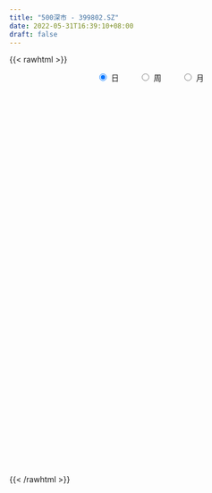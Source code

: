 ```yaml
---
title: "500深市 - 399802.SZ"
date: 2022-05-31T16:39:10+08:00
draft: false
---
```

{{< rawhtml >}}
    <div style="text-align: center">
        <label style="padding: 1rem;"><input style="margin-right: .5rem" type="radio" name="period" value="D" checked onclick="period_change(this)">日</label>
        <label style="padding: 1rem;"><input style="margin-right: .5rem" type="radio" name="period" value="W" onclick="period_change(this)">周</label>
        <label style="padding: 1rem;"><input style="margin-right: .5rem" type="radio" name="period" value="M" onclick="period_change(this)">月</label>
    </div>
    <div id="chart" style="height: 700px;"></div> 
    <script type="text/javascript">
        const D_v = [83984676.0,66858613.0,68641307.0,75691505.0,84311259.0,80192917.0,86021979.0,78119831.0,84068973.0,83246702.0,72389099.0,69969919.0,75617275.0,74834523.0,72564901.0,80071262.0,90003597.0,78560243.0,66979007.0,63120817.0,70834852.0,74122301.0,73139798.0,76879613.0,70947354.0,73099085.0,73766467.0,67458988.0,61905019.0,72261658.0,67150796.0,68188718.0,72782742.0,71174533.0,79562011.0,83809819.0,100844317.0,94599309.0,86961424.0,88349354.0,90721239.0,88147883.0,73887903.0,88694190.0,100525923.0,117736202.0,109243008.0,119294013.0,100337399.0,89186384.0,100866171.0,102606904.0,100318475.0,88701071.0,94644547.0,92968738.0,94931048.0,95465368.0,103797475.0,102341534.0,95441927.0,96318609.0,103522416.0,91344906.0,89054703.0,93147583.0,95508265.0,100347096.0,100955226.0,113202366.0,113103046.0,120371551.0,117552990.0,137522238.0,114011498.0,133400312.0,122941749.0,123091823.0,133215925.0,133735205.0,137224636.0,121875973.0,129789878.0,111353740.0,119705194.0,108139385.0,87170730.0,105087325.0,99785275.0,106460159.0,76573277.0,85245765.0,71921139.0,83344748.0,82498696.0,85128691.0,71666998.0,70835178.0,85394580.0,81489220.0,74522277.0,75732099.0,73695787.0,78114016.0,74164983.0,81663710.0,81779496.0,81199242.0,74873866.0,84978856.0,91861597.0,74854220.0,72910438.0,90678651.0,77558347.0,74686818.0,87474023.0,90369732.0,95505434.0,90496816.0,90181458.0,75050707.0,87009342.0,100272416.0,98434151.0,102219356.0,97848227.0,87304700.0,88499832.0,83814535.0,89705700.0,86228242.0,86640601.0,79294299.0,93216044.0,88101353.0,80925630.0,89885897.0,86493235.0,93952949.0,82042336.0,80692387.0,92257195.0,95063340.0,87775329.0,81541158.0,88192861.0,86491213.0,82250426.0,79870653.0,79943793.0,70643167.0,78288546.0,79758406.0,108292551.0,107167825.0,99028197.0,108702565.0,89861203.0,91473091.0,88845794.0,88432715.0,92868159.0,94717823.0,101793070.0,92201396.0,92924851.0,78892497.0,65947728.0,80061512.0,62209873.0,66099925.0,66539235.0,72996142.0,75501920.0,84662290.0,80140359.0,85062166.0,71334014.0,58849640.0,55055918.0,62492555.0,71084596.0,79926446.0,80993452.0,75383114.0,107741159.0,76618053.0,65393244.0,65904426.0,64754469.0,84972812.0,79632011.0,77611902.0,89619141.0,93520623.0,73394249.0,73035072.0,68553634.0,90282617.0,86420479.0,87677325.0,77951959.0,82978510.0,77672561.0,74812337.0,74417169.0,71224629.0,73203585.0,73231373.0,89687879.0,93804495.0,88133036.0,97311777.0,95779652.0,90333117.0,83788405.0,80166371.0,80527685.0,74983004.0,87702415.0,71606170.0,69101170.0,73720368.0,74863469.0,65458082.0,86798279.0,81700636.0,86488255.0,76240267.0,89356945.0,80485614.0,72054202.0,65151405.0,80106241.0,89360850.0,68504978.0,64586075.0,73351226.0,60793710.0,61613546.0,67195525.0,83339358.0,78447023.0,83387992.0,62389034.0,71309127.0,64629286.0,57116095.0,71317434.0]
const D_histogram = [0.0,-1.2004549288,-0.0823516516,5.1474887947,8.3385625229,13.4694349844,15.4658134289,19.9072225919,21.8592911604,17.5650811382,12.1720894338,10.6668017912,10.4827272108,7.3203410183,5.2066614882,8.2876812169,6.9408170967,2.1352986155,-8.7212510286,-11.798881646,-10.9106184327,-7.7340029277,-4.2730388723,0.4669321734,-0.257085257,3.2091356151,6.9406951026,4.7534989341,5.4774745206,-1.0375695632,-8.5888475521,-9.9007629942,-10.4036620977,-6.8802185584,-5.6534513862,-1.7809529194,7.9256788675,15.9850337383,15.6719967055,14.6226808842,11.2931146155,6.3502351536,3.3755618783,5.5246570925,9.3473953554,7.5096423657,-0.5931053089,-15.2942284515,-29.5221964782,-28.3753033814,-25.0902815756,-15.3131431314,-11.2858653495,-1.5385401733,3.7858158737,8.9952962158,14.200978124,19.1258253168,23.7688745439,25.9474527799,24.8185295349,19.2556612138,5.1371940647,-2.8326620925,-8.2088868503,-14.0696456456,-11.7625625316,-5.8413917232,0.6701375561,0.8397273904,4.0320471599,7.642925403,8.7157561367,3.8439597979,5.1552091822,3.6596000568,7.0323709191,16.6717683249,25.1236165357,31.8840164185,33.6626346398,34.3849711274,27.9775038838,22.995297077,10.3075196253,-2.3049934743,-8.8174885875,-10.4518603446,-18.1943649025,-34.3707296324,-43.2687026332,-58.4451809169,-59.4305616995,-57.5093931201,-52.8607232523,-55.8836327107,-52.8221865325,-45.7803936318,-39.6348001486,-31.8722710295,-21.3159800844,-13.7954840328,-9.5942402224,-9.8066176856,-3.4688252362,1.0871824264,0.5428610292,-4.3469827847,-1.7258660838,3.1846671951,2.9589220154,5.3884170431,9.6487356705,9.8113385733,11.8223183887,16.574477456,18.7974207018,22.22661109,26.6095071742,25.0936585275,20.1820374804,19.6864598213,16.2316920951,17.9376972399,23.5099531515,26.716842731,26.62762144,23.2432634628,19.3574098303,15.863907921,14.4572913903,13.5678212252,8.2952318422,7.5715275624,1.8822416855,-5.1006081931,-2.9567899123,-0.9153909744,0.045921117,2.9651664688,3.3482819905,2.5821051081,5.3123479456,1.6788790789,-7.4222233237,-8.5261611536,-6.673382428,-3.6609480341,-5.0613504133,-6.0852010147,-5.9247090435,-8.0450731379,-5.1764539179,-0.8900327073,2.7099299102,-2.5558870352,-5.6062256969,-10.4892022095,-11.3771221909,-15.5164786902,-13.7056361336,-18.1587675993,-20.3321672469,-14.9154791245,-12.2093136481,-11.7772892998,-14.9346814323,-21.9401730103,-25.5502550572,-41.5333819743,-47.523807896,-60.2300419593,-66.8159063669,-62.4848676563,-52.261655875,-35.5381487561,-22.715423625,-18.6472464165,-16.6026450669,-9.559809067,-3.3249851242,1.056296525,8.8317162821,17.2479237519,17.507661992,23.3053688253,18.4586675382,18.3984688812,20.0989456054,21.3326732004,21.8781691865,20.5687941314,15.8805210611,4.468496436,-14.9152907135,-33.7207756387,-37.0107167676,-32.5318293913,-35.8530458127,-56.1378686636,-54.4491333922,-41.6533122957,-26.9964777998,-13.2847620065,-2.3084088216,8.8615023535,13.6155716779,13.30280368,14.5189304894,13.7121545634,20.6072066477,22.1828579304,24.8032078845,26.8527773891,20.1206737323,14.7385288014,-0.0608125871,-2.7113224345,-9.1140416887,-6.7617738258,-6.6453799909,-4.8955954687,-2.2680149568,-7.1985364156,-20.2410230299,-29.091258482,-53.5398133792,-72.7803110032,-67.4960279857,-61.6463209339,-40.8121173165,-20.0406957171,-10.0110255842,1.6965407519,14.7418157819,25.8931775341,34.4630166669,42.1727868833,45.5245763502,47.846046865,47.8417966266,48.4487253094,52.7464011564,56.5646069739,43.5131731359,38.444500551,37.7237033246,35.1714894747,34.8267930212,38.3055598369]
const D_fast = [0.0,-1.500568661,-0.4030532966,6.1136593483,11.3893737072,19.8876049148,25.7504367166,35.1686515275,42.5855428861,42.6826031485,40.3326338025,41.4940466077,43.9306538299,42.598352892,41.786338734,46.939278767,47.3276189209,43.0559250936,30.0190626923,23.9917116634,22.1523202685,23.3954350416,25.788139379,30.644843468,29.8565547234,34.1250594992,39.5917927624,38.5929713274,40.6863155441,33.9118790695,24.2133891926,20.4262830019,17.3224683739,19.1258572736,18.9392615993,22.3665218363,34.0545733401,46.1101866454,49.715148789,52.3215031887,51.8152155739,48.4598949004,46.3291120947,49.859371582,56.0189586837,56.0586162855,47.8075922836,29.2829120282,7.6743948819,1.7274621334,-1.2600864547,4.6887662066,5.8945776511,15.257267784,21.5280777994,28.9863821955,37.7423086347,47.4486121567,58.0338800198,66.6993214507,71.7750305895,71.0260775718,58.1919089389,49.5138872586,42.0854407882,32.7072705815,32.0737130626,36.5345359402,43.2135996085,43.5931212904,47.7934528499,53.3150624438,56.5668322117,52.6560258223,55.2560775022,54.6753683909,59.8062319831,73.61357147,88.3463238148,103.0777278022,113.2720046834,122.5905839529,123.1774926803,123.9441101427,113.8332125974,100.6444511292,91.9275838691,87.6802470258,75.3891512423,50.6201041043,30.9049554452,1.1171819322,-14.7258392752,-27.1820189758,-35.748529921,-52.7423475571,-62.886448012,-67.2897535193,-71.0528600733,-71.2583987116,-66.0311027876,-61.9594777441,-60.1567939894,-62.820825874,-57.3502397337,-52.5224364644,-52.9310426043,-58.9076321144,-56.7179819344,-51.0112818568,-50.4972965327,-46.7206972442,-40.0481946991,-37.432757153,-32.4661977405,-23.5704193091,-16.6481208879,-7.6622777272,3.3729951506,8.1305611357,8.2644494587,12.6904867549,13.2936420525,19.4840715073,30.9338157068,40.819915969,47.3876000381,49.8140579265,50.7675567516,51.2400318225,53.4477381394,55.9502232806,52.7514418582,53.920619469,48.7018940134,40.4438920865,41.8485128893,43.6610640836,44.6338564542,48.2943934232,49.5145794425,49.3939288372,53.4522586611,50.238509564,39.2818513306,36.0463732123,36.2308063308,38.3280037162,35.6622637337,33.1171128786,31.796427589,27.66479521,29.2393009506,33.3032139844,37.5806590795,31.6758703752,27.2239752893,19.7186982244,15.9864976952,7.9680215233,6.3524550466,-2.640368319,-9.8968097783,-8.2089914371,-8.5551543727,-11.0674523494,-17.9585148399,-30.4490496705,-40.4466954817,-66.8131678924,-84.6845457881,-112.4482903412,-135.7381313405,-147.028309544,-149.8705117315,-142.0315418016,-134.8876725768,-135.4813069724,-137.5873668895,-132.9344831563,-127.5309054946,-122.8855497142,-112.9022008866,-100.1740124788,-95.5373587407,-83.9133097011,-84.1453441036,-79.6059255403,-72.8807124147,-66.3138165196,-60.2987782369,-56.4659547591,-57.1840975642,-67.4789980802,-90.5916079081,-117.827286743,-130.3699070638,-134.0239770353,-146.30845491,-180.6277449267,-192.5512930034,-190.1687999808,-182.2610849348,-171.8705596432,-161.4713086637,-148.0860219002,-139.9280596564,-136.9151267342,-132.0692673025,-129.4480045876,-117.4011508414,-110.2797850761,-101.4586331509,-92.695869299,-94.3978045227,-96.0953172533,-110.9098617886,-114.2382022446,-122.919431921,-122.2576075145,-123.8025586774,-123.2766730223,-121.2160962496,-127.9462518123,-146.048994184,-162.1720442567,-200.0055524987,-237.4411278735,-249.0308518524,-258.5927250341,-247.9615507459,-232.2003030756,-224.6733893389,-212.5416878147,-195.8109588392,-178.1863027036,-161.0007094041,-142.7477424668,-128.0148089124,-113.7318266813,-101.7756277631,-89.056517753,-71.5722416168,-53.6128840558,-55.7860246099,-51.243572057,-42.5334434523,-36.2927849335,-27.9307831317,-14.8756263568]
const D_slow = [0.0,-0.3001137322,-0.3207016451,0.9661705536,3.0508111843,6.4181699304,10.2846232876,15.2614289356,20.7262517257,25.1175220102,28.1605443687,30.8272448165,33.4479266192,35.2780118738,36.5796772458,38.65159755,40.3868018242,40.9206264781,38.7403137209,35.7905933094,33.0629387012,31.1294379693,30.0611782512,30.1779112946,30.1136399804,30.9159238841,32.6510976598,33.8394723933,35.2088410235,34.9494486327,32.8022367446,30.3270459961,27.7261304717,26.0060758321,24.5927129855,24.1474747557,26.1288944726,30.1251529071,34.0431520835,37.6988223045,40.5221009584,42.1096597468,42.9535502164,44.3347144895,46.6715633284,48.5489739198,48.4006975926,44.5771404797,37.1965913601,30.1027655148,23.8301951209,20.001909338,17.1804430007,16.7958079573,17.7422619257,19.9910859797,23.5413305107,28.3227868399,34.2650054759,40.7518686708,46.9565010546,51.770416358,53.0547148742,52.3465493511,50.2943276385,46.7769162271,43.8362755942,42.3759276634,42.5434620524,42.7533939,43.76140569,45.6721370408,47.8510760749,48.8120660244,50.10086832,51.0157683342,52.7738610639,56.9418031452,63.2227072791,71.1937113837,79.6093700436,88.2056128255,95.1999887965,100.9488130657,103.525692972,102.9494446035,100.7450724566,98.1321073704,93.5835161448,84.9908337367,74.1736580784,59.5623628492,44.7047224243,30.3273741443,17.1121933312,3.1412851536,-10.0642614796,-21.5093598875,-31.4180599247,-39.3861276821,-44.7151227032,-48.1639937114,-50.562553767,-53.0142081884,-53.8814144974,-53.6096188908,-53.4739036335,-54.5606493297,-54.9921158506,-54.1959490519,-53.456218548,-52.1091142872,-49.6969303696,-47.2440957263,-44.2885161291,-40.1448967651,-35.4455415897,-29.8888888172,-23.2365120236,-16.9630973918,-11.9175880217,-6.9959730664,-2.9380500426,1.5463742674,7.4238625553,14.103073238,20.759978598,26.5707944637,31.4101469213,35.3761239016,38.9904467491,42.3824020554,44.456210016,46.3490919066,46.8196523279,45.5445002797,44.8053028016,44.576455058,44.5879353372,45.3292269544,46.166297452,46.8118237291,48.1399107155,48.5596304852,46.7040746543,44.5725343659,42.9041887589,41.9889517503,40.723614147,39.2023138933,37.7211366325,35.709868348,34.4157548685,34.1932466917,34.8707291692,34.2317574104,32.8302009862,30.2079004338,27.3636198861,23.4845002136,20.0580911802,15.5183992803,10.4353574686,6.7064876875,3.6541592754,0.7098369505,-3.0238334076,-8.5088766602,-14.8964404245,-25.2797859181,-37.1607378921,-52.2182483819,-68.9222249736,-84.5434418877,-97.6088558565,-106.4933930455,-112.1722489517,-116.8340605559,-120.9847218226,-123.3746740894,-124.2059203704,-123.9418462392,-121.7339171687,-117.4219362307,-113.0450207327,-107.2186785264,-102.6040116418,-98.0043944215,-92.9796580201,-87.64648972,-82.1769474234,-77.0347488905,-73.0646186253,-71.9474945162,-75.6763171946,-84.1065111043,-93.3591902962,-101.492147644,-110.4554090972,-124.4898762631,-138.1021596112,-148.5154876851,-155.2646071351,-158.5857976367,-159.1628998421,-156.9475242537,-153.5436313342,-150.2179304142,-146.5881977919,-143.160159151,-138.0083574891,-132.4626430065,-126.2618410354,-119.5486466881,-114.518478255,-110.8338460547,-110.8490492015,-111.5268798101,-113.8053902323,-115.4958336887,-117.1571786865,-118.3810775536,-118.9480812928,-120.7477153967,-125.8079711542,-133.0807857747,-146.4657391195,-164.6608168703,-181.5348238667,-196.9464041002,-207.1494334293,-212.1596073586,-214.6623637546,-214.2382285667,-210.5527746212,-204.0794802377,-195.4637260709,-184.9205293501,-173.5393852626,-161.5778735463,-149.6174243897,-137.5052430623,-124.3186427732,-110.1774910297,-99.2991977458,-89.688072608,-80.2571467769,-71.4642744082,-62.7575761529,-53.1811861937]
const D_data = [['2021-05-20', 5933.0956, 5943.6666, 5905.5022, 5973.9112],['2021-05-21', 5958.383, 5924.8559, 5916.3702, 5974.8814],['2021-05-24', 5919.9616, 5953.1374, 5903.4091, 5969.4359],['2021-05-25', 5957.1293, 6023.9923, 5929.5285, 6033.5527],['2021-05-26', 6040.9344, 6026.9971, 6015.8976, 6047.2146],['2021-05-27', 6025.5083, 6083.3405, 6018.8383, 6083.3405],['2021-05-28', 6098.3369, 6076.2116, 6054.2286, 6125.7946],['2021-05-31', 6092.02, 6140.3729, 6084.1374, 6141.658],['2021-06-01', 6129.8022, 6145.8727, 6069.5597, 6148.3907],['2021-06-02', 6146.2165, 6080.3286, 6064.0766, 6146.2165],['2021-06-03', 6078.2931, 6056.0143, 6054.9718, 6127.6008],['2021-06-04', 6036.6591, 6099.4153, 6027.1397, 6133.229],['2021-06-07', 6102.328, 6124.4809, 6093.0528, 6124.4809],['2021-06-08', 6132.0183, 6090.1244, 6061.1061, 6155.9234],['2021-06-09', 6086.6551, 6099.1158, 6064.8319, 6116.7227],['2021-06-10', 6098.2825, 6177.6562, 6093.0397, 6184.3884],['2021-06-11', 6188.1641, 6138.6207, 6134.27, 6188.1641],['2021-06-15', 6150.4368, 6088.019, 6064.9928, 6154.3175],['2021-06-16', 6081.2091, 5972.6976, 5965.433, 6081.5321],['2021-06-17', 5967.7384, 6029.4695, 5967.7384, 6032.4135],['2021-06-18', 6026.0601, 6069.036, 6002.6803, 6080.5786],['2021-06-21', 6063.9899, 6105.8494, 6048.9318, 6126.7765],['2021-06-22', 6123.8885, 6126.9767, 6093.7854, 6135.4954],['2021-06-23', 6127.6771, 6168.0432, 6102.5166, 6179.4292],['2021-06-24', 6171.5137, 6114.8395, 6105.5124, 6171.5137],['2021-06-25', 6114.7501, 6180.3556, 6112.6955, 6191.2463],['2021-06-28', 6186.72, 6211.8372, 6178.2674, 6222.1432],['2021-06-29', 6221.3422, 6151.2811, 6143.4075, 6221.3422],['2021-06-30', 6156.6662, 6192.8458, 6149.1084, 6195.4993],['2021-07-01', 6207.6891, 6093.1761, 6093.1761, 6207.6891],['2021-07-02', 6084.7243, 6042.9778, 6037.3741, 6107.6699],['2021-07-05', 6053.9821, 6094.2158, 6047.8058, 6102.6665],['2021-07-06', 6110.1055, 6095.4201, 6028.6598, 6125.6076],['2021-07-07', 6056.6087, 6150.9854, 6037.6475, 6152.5776],['2021-07-08', 6160.9121, 6133.6667, 6127.3827, 6188.7718],['2021-07-09', 6104.6959, 6181.1681, 6070.1761, 6194.7819],['2021-07-12', 6229.0036, 6297.2208, 6217.3485, 6315.163],['2021-07-13', 6297.4425, 6338.4181, 6279.6303, 6338.5493],['2021-07-14', 6331.2928, 6271.7927, 6271.6721, 6344.4552],['2021-07-15', 6247.6451, 6276.1615, 6183.8633, 6283.8605],['2021-07-16', 6267.7056, 6251.6912, 6249.6948, 6319.1803],['2021-07-19', 6245.9764, 6222.0045, 6189.1608, 6258.4078],['2021-07-20', 6167.5536, 6235.1705, 6162.5975, 6235.4511],['2021-07-21', 6263.4277, 6306.9706, 6263.4277, 6322.9268],['2021-07-22', 6320.1439, 6356.636, 6279.2764, 6359.4354],['2021-07-23', 6372.4824, 6304.6399, 6293.2897, 6391.2429],['2021-07-26', 6304.4887, 6208.8263, 6125.3434, 6319.6526],['2021-07-27', 6225.2328, 6064.4727, 6063.8785, 6261.6875],['2021-07-28', 6004.3886, 5979.7166, 5902.1012, 6063.7229],['2021-07-29', 6080.999, 6118.4904, 6046.7163, 6135.177],['2021-07-30', 6104.4492, 6139.6935, 6079.0679, 6147.4371],['2021-08-02', 6136.3371, 6243.4286, 6114.2999, 6247.5498],['2021-08-03', 6222.3914, 6200.7879, 6176.998, 6260.3626],['2021-08-04', 6201.3766, 6307.1552, 6194.0381, 6307.3071],['2021-08-05', 6300.8728, 6295.9889, 6260.5112, 6326.2323],['2021-08-06', 6313.4106, 6330.9712, 6284.1382, 6347.4259],['2021-08-09', 6316.3697, 6371.6227, 6283.5286, 6382.9182],['2021-08-10', 6367.1485, 6412.6942, 6354.8211, 6418.812],['2021-08-11', 6420.4597, 6456.8367, 6386.6674, 6466.8758],['2021-08-12', 6446.1452, 6469.7923, 6439.088, 6494.3034],['2021-08-13', 6443.2919, 6457.8414, 6423.509, 6493.77],['2021-08-16', 6456.6825, 6408.8556, 6393.7482, 6467.5332],['2021-08-17', 6413.8563, 6265.4725, 6247.7468, 6421.1919],['2021-08-18', 6251.2335, 6291.0503, 6227.5221, 6311.7381],['2021-08-19', 6271.0866, 6290.2334, 6221.6964, 6324.6798],['2021-08-20', 6265.1994, 6251.6415, 6187.5056, 6297.7692],['2021-08-23', 6278.5329, 6340.4789, 6277.2415, 6347.166],['2021-08-24', 6354.4608, 6407.2029, 6319.3432, 6415.3674],['2021-08-25', 6414.6827, 6452.3373, 6378.5021, 6452.3373],['2021-08-26', 6448.246, 6397.6703, 6395.6829, 6452.2533],['2021-08-27', 6376.816, 6452.8246, 6364.9803, 6459.3055],['2021-08-30', 6466.1669, 6487.6163, 6460.0619, 6521.49],['2021-08-31', 6459.5777, 6481.7659, 6404.0138, 6481.7659],['2021-09-01', 6497.4344, 6408.8851, 6323.1093, 6497.4344],['2021-09-02', 6390.9081, 6487.4106, 6389.9194, 6491.4368],['2021-09-03', 6506.6279, 6462.4885, 6419.9255, 6559.0779],['2021-09-06', 6481.6165, 6540.3217, 6429.6524, 6545.6815],['2021-09-07', 6553.1218, 6671.5579, 6536.7107, 6672.9774],['2021-09-08', 6669.319, 6731.1519, 6654.8061, 6733.2057],['2021-09-09', 6723.0309, 6783.7448, 6718.1044, 6783.7448],['2021-09-10', 6780.8326, 6781.5793, 6740.9466, 6818.0223],['2021-09-13', 6801.7937, 6814.4537, 6757.9592, 6817.8761],['2021-09-14', 6806.0116, 6747.8022, 6735.651, 6872.7478],['2021-09-15', 6740.0143, 6769.2448, 6711.8881, 6798.5784],['2021-09-16', 6789.2394, 6652.6745, 6649.5196, 6828.8994],['2021-09-17', 6626.1354, 6602.9093, 6496.4059, 6662.1508],['2021-09-22', 6522.772, 6637.5474, 6513.7569, 6638.5401],['2021-09-23', 6681.9687, 6683.0486, 6646.0383, 6708.2527],['2021-09-24', 6670.9904, 6583.2116, 6578.1724, 6671.3973],['2021-09-27', 6601.8691, 6404.1999, 6363.7265, 6609.6356],['2021-09-28', 6392.0645, 6407.5553, 6378.9023, 6434.8303],['2021-09-29', 6354.4715, 6232.1902, 6223.1926, 6369.8503],['2021-09-30', 6262.639, 6326.3047, 6262.639, 6339.9944],['2021-10-08', 6406.9565, 6323.655, 6306.4993, 6414.0155],['2021-10-11', 6335.0107, 6334.722, 6290.8429, 6353.1219],['2021-10-12', 6318.4495, 6200.7208, 6150.5797, 6318.4495],['2021-10-13', 6214.6162, 6232.9262, 6148.758, 6238.9769],['2021-10-14', 6229.651, 6268.3734, 6211.9101, 6281.4657],['2021-10-15', 6252.1768, 6254.8341, 6225.3158, 6269.8794],['2021-10-18', 6253.1592, 6279.0662, 6202.8519, 6282.4841],['2021-10-19', 6278.8197, 6336.433, 6274.5602, 6341.2778],['2021-10-20', 6309.7758, 6326.7012, 6296.3758, 6365.2086],['2021-10-21', 6334.803, 6300.4586, 6275.0214, 6347.3662],['2021-10-22', 6286.4955, 6240.7643, 6233.8578, 6309.8974],['2021-10-25', 6240.2205, 6326.5322, 6231.9331, 6327.7802],['2021-10-26', 6343.1957, 6325.1303, 6313.427, 6371.9607],['2021-10-27', 6311.1509, 6265.089, 6243.2389, 6313.0479],['2021-10-28', 6247.9453, 6186.6197, 6167.4786, 6265.2389],['2021-10-29', 6188.0104, 6264.3518, 6166.3842, 6265.3685],['2021-11-01', 6258.6007, 6306.2813, 6243.6679, 6325.5149],['2021-11-02', 6306.6813, 6249.3892, 6189.8519, 6341.2278],['2021-11-03', 6242.3026, 6284.4696, 6235.9481, 6298.8275],['2021-11-04', 6296.1466, 6324.3482, 6281.9322, 6324.3482],['2021-11-05', 6322.449, 6285.8799, 6284.5791, 6354.12],['2021-11-08', 6282.3919, 6317.1044, 6276.0822, 6321.3075],['2021-11-09', 6329.1914, 6375.2026, 6322.4291, 6379.436],['2021-11-10', 6364.0724, 6371.2421, 6293.5126, 6381.8094],['2021-11-11', 6359.1244, 6413.5209, 6341.1153, 6417.0642],['2021-11-12', 6414.7773, 6462.5075, 6405.9065, 6468.1393],['2021-11-15', 6475.0277, 6414.2467, 6404.5166, 6489.2411],['2021-11-16', 6406.3006, 6370.3605, 6365.8405, 6434.5769],['2021-11-17', 6373.7548, 6425.7097, 6366.4809, 6425.8756],['2021-11-18', 6432.9503, 6391.6136, 6380.9181, 6434.9244],['2021-11-19', 6389.1273, 6465.1903, 6380.772, 6471.0706],['2021-11-22', 6471.456, 6550.7056, 6471.456, 6556.8357],['2021-11-23', 6537.2083, 6566.6012, 6534.9249, 6593.5961],['2021-11-24', 6567.4654, 6557.6676, 6549.5472, 6581.9555],['2021-11-25', 6564.8668, 6530.3506, 6524.2015, 6564.8668],['2021-11-26', 6522.2401, 6525.5884, 6510.6052, 6557.2305],['2021-11-29', 6452.7422, 6529.399, 6450.2418, 6536.0528],['2021-11-30', 6555.8096, 6559.7538, 6522.4788, 6582.2468],['2021-12-01', 6548.6578, 6577.0768, 6534.0054, 6577.0768],['2021-12-02', 6564.7019, 6520.3927, 6516.3866, 6579.888],['2021-12-03', 6525.5508, 6574.0017, 6515.3223, 6577.8796],['2021-12-06', 6577.1376, 6504.8012, 6499.3106, 6589.4925],['2021-12-07', 6532.6674, 6459.494, 6413.8085, 6539.185],['2021-12-08', 6481.0749, 6563.985, 6473.6333, 6563.985],['2021-12-09', 6560.869, 6578.8896, 6552.2624, 6592.7042],['2021-12-10', 6552.7645, 6579.5197, 6539.4791, 6585.8863],['2021-12-13', 6605.4113, 6622.2292, 6587.7981, 6631.1264],['2021-12-14', 6601.8828, 6608.4726, 6592.8258, 6626.562],['2021-12-15', 6610.1857, 6602.0497, 6591.3031, 6646.8155],['2021-12-16', 6610.1223, 6661.165, 6606.1975, 6661.165],['2021-12-17', 6660.8247, 6588.6558, 6585.8905, 6661.5807],['2021-12-20', 6565.9142, 6490.0468, 6487.982, 6591.4817],['2021-12-21', 6481.9116, 6562.7095, 6481.9116, 6571.3516],['2021-12-22', 6576.5027, 6601.948, 6560.7009, 6616.0655],['2021-12-23', 6604.6504, 6631.6023, 6589.9001, 6645.587],['2021-12-24', 6636.3142, 6583.0633, 6568.189, 6641.8292],['2021-12-27', 6580.8681, 6582.434, 6569.5843, 6631.5511],['2021-12-28', 6592.1626, 6595.6063, 6560.0657, 6607.168],['2021-12-29', 6586.0633, 6561.3267, 6556.328, 6597.6463],['2021-12-30', 6563.3919, 6625.5949, 6560.024, 6636.1629],['2021-12-31', 6633.5265, 6665.2521, 6626.4965, 6674.3923],['2022-01-04', 6689.2621, 6683.7171, 6640.4578, 6695.9464],['2022-01-05', 6674.2778, 6573.0544, 6546.7129, 6680.9502],['2022-01-06', 6540.4336, 6579.7653, 6519.1484, 6590.1499],['2022-01-07', 6581.3242, 6533.2944, 6527.4499, 6614.6129],['2022-01-10', 6520.4778, 6563.0381, 6488.2753, 6566.4135],['2022-01-11', 6554.5085, 6501.4601, 6484.9822, 6575.6526],['2022-01-12', 6523.4891, 6561.099, 6513.8472, 6561.099],['2022-01-13', 6565.9565, 6465.1422, 6464.3874, 6565.9565],['2022-01-14', 6432.0223, 6462.1227, 6429.1422, 6496.6189],['2022-01-17', 6460.7313, 6553.1355, 6460.7313, 6563.9471],['2022-01-18', 6556.7185, 6531.0466, 6516.6416, 6566.6696],['2022-01-19', 6512.7577, 6501.7308, 6461.8146, 6557.3321],['2022-01-20', 6499.9779, 6438.4397, 6431.1209, 6519.4128],['2022-01-21', 6417.5976, 6346.9765, 6337.4962, 6423.8283],['2022-01-24', 6314.2773, 6339.9739, 6299.89, 6369.5145],['2022-01-25', 6319.0606, 6101.8644, 6100.7797, 6330.9128],['2022-01-26', 6120.7951, 6127.2456, 6072.5203, 6153.2197],['2022-01-27', 6125.9854, 5942.6319, 5942.6319, 6125.9854],['2022-01-28', 6017.6084, 5907.2927, 5849.0026, 6017.6084],['2022-02-07', 5980.6059, 5975.1106, 5955.9681, 6000.9156],['2022-02-08', 5976.5815, 6029.3632, 5898.9046, 6029.3632],['2022-02-09', 6027.368, 6134.1347, 6018.3383, 6138.3406],['2022-02-10', 6136.0761, 6126.4081, 6090.7112, 6150.5773],['2022-02-11', 6105.7387, 6029.5338, 6019.3657, 6122.4669],['2022-02-14', 5994.3003, 5989.6087, 5963.6103, 6051.4088],['2022-02-15', 5999.9934, 6048.9651, 5985.4642, 6049.9752],['2022-02-16', 6066.7118, 6052.0142, 6031.0201, 6072.6453],['2022-02-17', 6039.9972, 6038.9575, 6014.4034, 6071.3415],['2022-02-18', 6011.1671, 6100.9268, 6008.0504, 6100.9268],['2022-02-21', 6109.0103, 6146.3041, 6099.002, 6149.7463],['2022-02-22', 6104.8439, 6065.1083, 6028.4377, 6104.8439],['2022-02-23', 6064.4947, 6151.6373, 6064.4947, 6152.4792],['2022-02-24', 6128.7052, 6022.5762, 5953.3367, 6158.1331],['2022-02-25', 6062.5827, 6069.7392, 6055.1139, 6144.5971],['2022-02-28', 6084.951, 6098.0887, 6021.3752, 6098.8982],['2022-03-01', 6110.6036, 6103.9467, 6071.093, 6121.0619],['2022-03-02', 6083.0393, 6105.3798, 6061.8734, 6108.708],['2022-03-03', 6125.9853, 6085.7366, 6072.6456, 6129.8764],['2022-03-04', 6050.3255, 6031.0238, 6009.3287, 6094.1005],['2022-03-07', 6031.3771, 5900.8539, 5873.0625, 6031.3771],['2022-03-08', 5894.637, 5702.5916, 5682.49, 5907.9472],['2022-03-09', 5710.9894, 5575.2301, 5354.9621, 5723.9315],['2022-03-10', 5678.5896, 5668.6602, 5653.6242, 5717.3142],['2022-03-11', 5598.0412, 5727.416, 5536.2727, 5732.2948],['2022-03-14', 5687.6025, 5590.1632, 5590.1632, 5743.2551],['2022-03-15', 5540.6859, 5259.6963, 5259.6963, 5540.6859],['2022-03-16', 5357.0265, 5421.4866, 5123.855, 5438.5659],['2022-03-17', 5489.1213, 5540.9518, 5478.1016, 5630.7463],['2022-03-18', 5522.5431, 5589.5142, 5503.8807, 5597.0084],['2022-03-21', 5599.6787, 5616.0645, 5551.1649, 5642.3806],['2022-03-22', 5599.1833, 5619.8238, 5570.1636, 5663.2479],['2022-03-23', 5632.2436, 5662.4151, 5616.9533, 5680.2943],['2022-03-24', 5639.2557, 5612.0632, 5585.6235, 5649.18],['2022-03-25', 5617.4184, 5549.7199, 5549.7199, 5641.2629],['2022-03-28', 5517.1089, 5561.3156, 5465.1435, 5596.4331],['2022-03-29', 5570.356, 5527.7147, 5508.2449, 5588.1891],['2022-03-30', 5543.9075, 5634.4935, 5525.9943, 5635.3841],['2022-03-31', 5616.678, 5588.676, 5576.5491, 5636.5492],['2022-04-01', 5555.5838, 5613.5592, 5532.8605, 5617.5796],['2022-04-06', 5615.9608, 5622.2763, 5555.1822, 5625.8318],['2022-04-07', 5594.7644, 5501.6362, 5498.4815, 5627.1424],['2022-04-08', 5503.5733, 5483.5867, 5385.58, 5510.1494],['2022-04-11', 5462.6656, 5300.8199, 5275.5147, 5462.6656],['2022-04-12', 5297.0617, 5388.7525, 5241.7907, 5395.9839],['2022-04-13', 5354.4252, 5296.2964, 5296.2964, 5376.8498],['2022-04-14', 5326.8646, 5372.295, 5307.1589, 5402.6039],['2022-04-15', 5344.4797, 5328.9625, 5306.1071, 5372.1156],['2022-04-18', 5285.0867, 5333.0424, 5238.522, 5349.1965],['2022-04-19', 5325.1147, 5336.0973, 5302.2488, 5357.0049],['2022-04-20', 5325.3206, 5214.1756, 5199.8559, 5340.0729],['2022-04-21', 5192.2064, 5035.0665, 5021.0179, 5224.9863],['2022-04-22', 5011.5725, 4989.8832, 4937.3941, 5042.6695],['2022-04-25', 4913.7186, 4650.7971, 4650.7971, 4913.7186],['2022-04-26', 4656.5709, 4524.5223, 4517.0687, 4710.9894],['2022-04-27', 4476.3517, 4712.9875, 4455.0373, 4714.8597],['2022-04-28', 4677.5832, 4671.3744, 4607.8549, 4724.5577],['2022-04-29', 4706.8183, 4861.6132, 4697.5106, 4867.9775],['2022-05-05', 4853.1604, 4919.3553, 4846.5635, 4957.8391],['2022-05-06', 4807.714, 4825.7411, 4790.5669, 4881.3548],['2022-05-09', 4816.0833, 4871.7994, 4797.9972, 4889.6778],['2022-05-10', 4803.7735, 4932.0173, 4792.512, 4940.2826],['2022-05-11', 4937.6566, 4960.6623, 4936.2305, 5070.7374],['2022-05-12', 4932.5013, 4977.5415, 4926.5941, 5005.9016],['2022-05-13', 5000.1366, 5014.5683, 4959.5479, 5019.9876],['2022-05-16', 5052.6716, 4999.5934, 4978.4728, 5066.9139],['2022-05-17', 5001.1956, 5015.6545, 4936.0034, 5015.6545],['2022-05-18', 5018.9882, 5009.0073, 4997.7311, 5050.5604],['2022-05-19', 4931.9063, 5036.4841, 4921.931, 5036.4841],['2022-05-20', 5055.692, 5118.0198, 5047.7713, 5118.0198],['2022-05-23', 5137.9069, 5161.208, 5112.5506, 5163.3238],['2022-05-24', 5156.2414, 4949.9206, 4949.9206, 5156.2414],['2022-05-25', 4945.6214, 5020.2374, 4935.7962, 5020.2374],['2022-05-26', 5021.7573, 5077.4912, 4953.6298, 5092.7265],['2022-05-27', 5090.5245, 5064.1002, 5022.4929, 5115.6497],['2022-05-30', 5082.6666, 5102.447, 5036.222, 5102.8174],['2022-05-31', 5099.4776, 5179.9858, 5056.903, 5190.2767]]
const W_v = [216782980.0,221233291.0,258916328.0,264811695.0,227918123.0,193919100.0,233684083.0,260361036.0,290702725.0,223526317.0,177273701.0,207680084.0,172723807.0,162258117.0,169458059.0,178430646.0,199297091.0,173257818.0,149961218.0,144896386.0,150438110.0,136913618.0,157688129.0,162891247.0,209937865.0,200979531.0,191450407.0,209341044.0,205810816.0,85741057.0,70584481.0,219592616.0,224732634.0,238611003.0,233381604.0,234608363.0,135231817.0,187223777.0,222475176.0,185233561.0,101682324.0,172987413.0,165908510.0,175755028.0,165066990.0,132669038.0,134897719.0,139620602.0,144328447.0,170974547.0,177392702.0,161509581.0,219064093.0,171950098.0,169524112.0,152526627.0,145956484.0,167365132.0,175891848.0,156892296.0,184454620.0,141830475.0,185908403.0,181710606.0,211696969.0,221527508.0,216269405.0,324833640.0,271542462.0,204514242.0,216032105.0,166339668.0,132806825.0,145134312.0,103478354.0,218712530.0,213802140.0,194762279.0,198944334.0,270208468.0,404256683.0,578534922.0,719926739.0,582347472.0,504566302.0,456043025.0,489994265.0,500432783.0,432754039.0,383188669.0,130559584.0,320693272.0,272349421.0,262462987.0,250881480.0,197012182.0,284618417.0,279232553.0,248717457.0,253796727.0,194445215.0,223199601.0,190415357.0,199488694.0,218507095.0,218927981.0,299805848.0,317008105.0,390064598.0,300789360.0,299926686.0,287021880.0,42752091.0,181597662.0,259954840.0,220608305.0,295137504.0,259508332.0,217475236.0,241180642.0,225878193.0,218510538.0,286799161.0,395201352.0,325973760.0,302678416.0,442121921.0,380936487.0,321107377.0,500822621.0,489671790.0,589721363.0,710531012.0,596116356.0,572979717.0,480873436.0,418850067.0,350347349.0,328369288.0,380225912.0,412711751.0,306103476.0,260302014.0,380268173.0,371008344.0,289225580.0,395283712.0,353555087.0,437845676.0,231979540.0,486181147.0,882228051.0,779884378.0,617428523.0,496708979.0,593374173.0,455604246.0,475193608.0,416047136.0,409642208.0,485554255.0,362452705.0,334664640.0,147861783.0,60514677.0,351374410.0,261297133.0,253548219.0,311618261.0,352321851.0,354652647.0,405318549.0,414812624.0,328052141.0,285108331.0,357477758.0,300815711.0,502775996.0,456853581.0,399457739.0,400847460.0,379300169.0,189966324.0,188214057.0,504464433.0,436971065.0,430585191.0,371507224.0,356930205.0,332610379.0,298641458.0,335782542.0,342567566.0,343921345.0,170873960.0,434247687.0,363255162.0,394858967.0,387794524.0,393091558.0,279494919.0,368188151.0,342542928.0,375517823.0,461475643.0,468992101.0,518926975.0,479239735.0,491977352.0,473388217.0,523115999.0,622858589.0,650209338.0,590864170.0,292043330.0,340200340.0,83344748.0,395524143.0,383553399.0,393681297.0,415283762.0,425594354.0,443010739.0,474306266.0,425683377.0,438622159.0,444008207.0,426250987.0,388504565.0,423191138.0,451480962.0,460529637.0,340858273.0,398362877.0,318816723.0,420662224.0,360656962.0,407180987.0,410886014.0,381105206.0,418060368.0,283424546.0,407167880.0,354749259.0,420584382.0,152539816.0,367709549.0,346293365.0,360162462.0,128433529.0]
const W_histogram = [0.0,5.4739537322,7.8659664656,6.0293532526,16.9072841201,23.2407981857,36.4579392774,46.6023201362,52.8205714362,50.0427019841,47.2275837309,49.5846945737,38.6515151769,32.7943467091,12.95618299,11.388120897,-7.6322706445,-24.6570093593,-32.2021015166,-42.7088054698,-45.6156257707,-47.4414776452,-47.1351239629,-36.4302592439,-29.2184586712,-31.5008848671,-23.9013939666,-39.6845467021,-72.2848425494,-77.899427875,-68.9809741494,-48.0542289648,-22.0807272198,-7.9928901102,-19.2677623752,-2.463315788,1.0684828873,4.5783446322,-1.2731470601,-5.6323464203,-4.5525916539,0.5397402449,2.8449362747,-0.3050854936,-16.7905240329,-26.4253068495,-41.3897406395,-68.2438115802,-76.0677641694,-87.9679569399,-77.7225416403,-67.0766043827,-51.4009855619,-55.8263668948,-47.6880607169,-50.5354696752,-44.2150012242,-37.9096800909,-30.45619125,-30.1910245345,-18.9456367237,-9.737097874,-32.5583043462,-50.1239773946,-49.3641189352,-31.1985010707,-19.4974850828,8.4473130162,10.9603636766,15.0165813466,22.1385743782,24.0511903394,19.9094326212,14.6174130981,16.0527741779,25.2546893018,33.88684585,38.3392078575,40.6886496765,55.448862861,81.8129287165,112.0689290248,138.8744583094,154.6304132047,172.7883876262,172.8875950286,182.3660181677,167.7724107135,156.452885875,116.7348418449,78.4751595086,34.7678167735,-4.0951752915,-36.7983158989,-53.0528645959,-75.2186669453,-79.0368942141,-64.462280757,-57.2502989331,-45.0723478378,-46.345493216,-42.8976943054,-37.4449704972,-37.2857672138,-47.1454951046,-42.9136055282,-27.6922856413,-17.7173273187,7.3565571707,28.4436555528,37.6295812904,29.3112463999,18.8227881668,17.2559860748,9.6114283153,6.5060071748,1.88869646,0.734388861,-7.5224551648,-10.3414144033,-12.4293099533,-5.149720097,3.7214276854,16.5913551898,23.3762145136,39.6140905243,55.0915652817,65.2432056701,62.9321201645,58.4397241758,57.1164281318,78.9275782774,65.0747800937,69.803692195,48.549682035,15.4099139942,-14.865227417,-36.6776046049,-44.351500103,-38.9814718149,-38.8567407065,-32.2326163199,-17.5566526013,-7.6997309263,-16.2646422531,-18.5003840592,-8.0946369449,-2.186178249,12.6007025852,21.4317806303,40.7161912276,89.1864133735,90.923988347,81.7778477988,88.9041476297,92.2289515301,81.3340247819,68.7452590868,59.082288586,44.2206001623,10.3213669063,-5.2277358219,-31.640125174,-51.5018737087,-52.4845824375,-48.6890447166,-59.4388775922,-71.3718951522,-65.333491377,-59.7952934782,-49.9421742671,-46.5327879487,-36.5792987081,-45.4891326589,-45.4750987216,-46.0099596278,-39.4084784749,-20.1334618729,-16.8073840094,-0.2125694163,-7.8507521238,-21.3642663487,-15.0723038186,0.0841730664,-11.5387590372,-15.3538517665,-29.5735584844,-39.4519602082,-40.5666576057,-34.8644893905,-29.3886635939,-26.2796122583,-15.8179882624,-7.4320326016,-5.3283108776,1.9229581481,5.9804333555,17.7094981626,25.4133849666,31.1537865688,28.3488565382,31.81519428,23.0867296857,24.7058528147,28.3510940954,31.8890023807,21.195935699,24.8287978654,33.0835080216,22.4712177347,26.5367857657,27.306236616,45.6540746324,42.1878949205,35.2799004237,11.3582245757,-5.7730705353,-21.9599691546,-33.1622558704,-38.1742576317,-39.0879905369,-27.3979313446,-19.459177003,-10.5602234747,-2.2667065989,2.4802629014,4.9807268982,4.9907493855,9.0299085526,1.6958028025,-8.5070236833,-22.7600203559,-59.4637763619,-72.3188975011,-72.632447194,-71.4496562878,-69.708550327,-84.4547092021,-97.9942890836,-103.5835012166,-97.0468391364,-95.4000035635,-98.2601243531,-115.3427246806,-126.7279550723,-127.7598950106,-107.6175220412,-80.4625920499,-60.1954989057,-34.3342340839]
const W_fast = [0.0,6.8424421652,11.200946515,10.8716716151,25.9764235128,38.1201371247,60.4517630358,82.2467239287,101.6701180878,111.4029241316,120.3947018112,135.1479862973,133.8776856948,136.2191039042,119.6199859327,120.898954064,99.9704948613,76.7815038066,61.1858862703,40.0019809495,25.6912542059,12.0050329202,0.5276056117,2.1249055197,2.0320914247,-8.125555988,-6.5014135792,-32.2057029902,-82.8772094748,-107.9666517692,-116.2934415809,-107.3802536376,-86.9269336975,-74.8373191154,-90.9291319743,-74.7405143341,-70.9415949369,-66.2871470339,-72.4569254913,-78.2242114566,-78.2826046037,-73.0553376436,-70.0389075451,-73.2652006868,-93.9482702344,-110.1893797633,-135.5012487132,-179.416272549,-206.2571661805,-240.149348186,-249.3345682964,-255.4577821346,-252.6324097042,-271.0143827607,-274.7980917622,-290.2793681392,-295.0126499943,-298.1847488837,-298.3453078553,-305.6278972735,-299.1189186436,-292.3446542624,-323.3054368211,-353.4021042182,-364.9832754926,-354.6172828957,-347.7906381786,-317.7340118255,-312.480870246,-304.6705072393,-292.0138706131,-284.0884570671,-283.25285663,-284.8905228786,-279.4419682543,-263.926380805,-246.8225127942,-232.7853488223,-220.2637445843,-191.6413156845,-144.8240176499,-86.5507850854,-25.0266412234,29.3869169731,90.7419883011,134.0630944606,189.1330221416,216.4825173658,244.276213996,233.7418804272,215.100987968,180.0855994264,140.1988135384,98.2960939563,68.7783291103,27.8078600247,4.2304092023,2.6894524702,-4.4111404392,-3.5012763034,-16.3607949856,-23.6374196513,-27.5459384674,-36.7081769875,-58.3542786544,-64.8507904601,-56.5525419835,-51.0069154906,-24.0938917085,4.1041205618,22.697441622,21.7069183315,15.9241571401,18.6713515668,13.4296508861,11.9507315393,7.8055949395,6.8348845558,-3.3025732612,-8.7068861006,-13.9021091388,-7.9099493068,1.891555397,18.9093216988,31.538234651,57.6796332927,86.9299993705,113.3924411765,126.814385712,136.9319207673,149.8877317563,191.4307764712,193.8466733109,216.0265084609,206.9099188097,177.6226292675,143.631181002,112.6494026629,93.887632139,89.5122924733,79.9228384051,78.4888087117,88.77560928,96.7075982235,84.0765263334,77.2156885125,85.5977763906,90.9596905243,108.8967470048,123.0857702074,152.5492286117,223.3160541009,247.7846261612,259.0829475626,288.435284301,314.817326084,324.2559055312,328.8534546078,333.9610562534,330.1545178704,298.835626341,281.9795896573,247.6571690117,214.9199520498,200.8160977116,192.4393742534,166.8298219798,137.0538306317,126.7588615627,117.3482360919,114.7158117363,106.4920010675,107.3006656311,87.0185485156,75.6638077725,63.6264569592,60.3758184935,74.6174696273,73.7417014884,90.2833737274,80.6825029889,61.8279221769,64.3518087523,79.529328904,65.021707041,57.3681513701,35.7550550311,16.0136632552,4.7573014564,1.7433473239,-0.1279927779,-3.5888445069,2.9182824234,9.4462299338,10.2178739384,17.9498825012,23.5024660475,39.6589053951,53.7161384408,67.2449866853,71.5272707892,82.947407101,79.9906249281,87.7862112607,98.5192260654,110.0293849458,104.6353021888,114.4753638216,131.0009509832,126.0064651299,136.7062296024,144.3022396067,174.0635962812,181.1443902994,183.0563709085,161.9742512044,143.3996884596,121.7227975517,102.2299468683,87.674380699,76.9886501596,81.8292265157,84.9031866066,91.1620842663,98.8889244924,104.255959718,108.0016054393,109.2593152729,115.5559515782,108.6457965288,96.3162141222,76.3732123606,24.8035122641,-6.1313332504,-24.6029947418,-41.2826179075,-56.9686495284,-92.8284857041,-130.8666378564,-162.3517252937,-180.0767729976,-202.2799383155,-229.7050901934,-275.623371691,-318.6905908508,-351.6625045418,-358.4245120827,-351.3852301038,-346.1670116861,-328.8893053852]
const W_slow = [0.0,1.368488433,3.3349800494,4.8423183626,9.0691393926,14.879338939,23.9938237584,35.6444037925,48.8495466515,61.3602221475,73.1671180803,85.5632917237,95.2261705179,103.4247571952,106.6638029427,109.5108331669,107.6027655058,101.438513166,93.3879877868,82.7107864194,71.3068799767,59.4465105654,47.6627295746,38.5551647637,31.2505500959,23.3753288791,17.3999803874,7.4788437119,-10.5923669254,-30.0672238942,-47.3124674315,-59.3260246727,-64.8462064777,-66.8444290052,-71.661369599,-72.277198546,-72.0100778242,-70.8654916662,-71.1837784312,-72.5918650363,-73.7300129497,-73.5950778885,-72.8838438198,-72.9601151932,-77.1577462015,-83.7640729138,-94.1115080737,-111.1724609688,-130.1894020111,-152.1813912461,-171.6120266561,-188.3811777518,-201.2314241423,-215.188015866,-227.1100310452,-239.743898464,-250.7976487701,-260.2750687928,-267.8891166053,-275.4368727389,-280.1732819199,-282.6075563884,-290.7471324749,-303.2781268236,-315.6191565574,-323.4187818251,-328.2931530958,-326.1813248417,-323.4412339226,-319.6870885859,-314.1524449914,-308.1396474065,-303.1622892512,-299.5079359767,-295.4947424322,-289.1810701068,-280.7093586443,-271.1245566799,-260.9523942608,-247.0901785455,-226.6369463664,-198.6197141102,-163.9010995328,-125.2434962316,-82.0463993251,-38.824500568,6.767003974,48.7101066523,87.8233281211,117.0070385823,136.6258284594,145.3177826528,144.2939888299,135.0944098552,121.8311937062,103.0265269699,83.2673034164,67.1517332271,52.8391584939,41.5710715344,29.9846982304,19.2602746541,9.8990320298,0.5775902263,-11.2087835498,-21.9371849319,-28.8602563422,-33.2895881719,-31.4504488792,-24.339534991,-14.9321396684,-7.6043280684,-2.8986310267,1.415365492,3.8182225708,5.4447243645,5.9168984795,6.1004956948,4.2198819036,1.6345283027,-1.4727991856,-2.7602292098,-1.8298722885,2.317966509,8.1620201374,18.0655427685,31.8384340889,48.1492355064,63.8822655475,78.4921965915,92.7713036244,112.5031981938,128.7718932172,146.222816266,158.3602367747,162.2127152733,158.496408419,149.3270072678,138.239132242,128.4937642883,118.7795791117,110.7214250317,106.3322618813,104.4073291498,100.3411685865,95.7160725717,93.6924133355,93.1458687733,96.2960444196,101.6539895771,111.8330373841,134.1296407274,156.8606378142,177.3050997639,199.5311366713,222.5883745538,242.9218807493,260.108195521,274.8787676675,285.9339177081,288.5142594346,287.2073254792,279.2972941857,266.4218257585,253.3006801491,241.12841897,226.2686995719,208.4257257839,192.0923529397,177.1435295701,164.6579860033,153.0247890162,143.8799643392,132.5076811744,121.138906494,109.6364165871,99.7842969684,94.7509315001,90.5490854978,90.4959431437,88.5332551128,83.1921885256,79.4241125709,79.4451558375,76.5604660782,72.7220031366,65.3286135155,55.4656234635,45.323959062,36.6078367144,29.2606708159,22.6907677514,18.7362706858,16.8782625354,15.546184816,16.026924353,17.5220326919,21.9494072326,28.3027534742,36.0912001164,43.178414251,51.132212821,56.9038952424,63.0803584461,70.1681319699,78.1403825651,83.4393664898,89.6465659562,97.9174429616,103.5352473953,110.1694438367,116.9960029907,128.4095216488,138.9564953789,147.7764704848,150.6160266287,149.1727589949,143.6827667063,135.3922027387,125.8486383307,116.0766406965,109.2271578603,104.3623636096,101.7223077409,101.1556310912,101.7756968166,103.0208785411,104.2685658875,106.5260430256,106.9499937263,104.8232378054,99.1332327165,84.267288626,66.1875642507,48.0294524522,30.1670383803,12.7399007985,-8.373776502,-32.8723487729,-58.768224077,-83.0299338611,-106.879934752,-131.4449658403,-160.2806470104,-191.9626357785,-223.9026095312,-250.8069900415,-270.9226380539,-285.9715127804,-294.5550713013]
const W_data = [['2017-07-21', 5676.0137, 5648.2628, 5414.4355, 5676.0137],['2017-07-28', 5643.5768, 5734.0377, 5619.9422, 5747.2102],['2017-08-04', 5732.7025, 5722.4496, 5721.6294, 5812.8169],['2017-08-11', 5724.4294, 5677.1153, 5670.5988, 5833.3101],['2017-08-18', 5683.51, 5871.2512, 5683.51, 5896.6868],['2017-08-25', 5876.4644, 5878.842, 5811.1981, 5927.3155],['2017-09-01', 5882.7194, 6044.962, 5882.6381, 6044.962],['2017-09-08', 6048.2378, 6107.4849, 6040.025, 6148.5307],['2017-09-15', 6117.0198, 6148.6629, 6105.4613, 6232.5031],['2017-09-22', 6142.1855, 6094.4294, 6072.628, 6203.5871],['2017-09-29', 6085.9812, 6127.4724, 6014.0784, 6137.7632],['2017-10-13', 6198.7475, 6241.3025, 6145.0881, 6243.4823],['2017-10-20', 6237.5428, 6099.7869, 6028.0601, 6238.487],['2017-10-27', 6101.4507, 6160.7398, 6093.1294, 6216.4401],['2017-11-03', 6154.6864, 5949.1218, 5923.1259, 6162.5866],['2017-11-10', 5952.4148, 6145.2702, 5927.6751, 6149.1016],['2017-11-17', 6143.7805, 5887.627, 5886.9583, 6177.0669],['2017-11-24', 5859.1598, 5816.7653, 5770.5982, 6010.8548],['2017-12-01', 5812.485, 5859.9809, 5730.1039, 5868.2637],['2017-12-08', 5854.3857, 5756.3376, 5616.8307, 5879.4441],['2017-12-15', 5771.9044, 5790.7132, 5764.9381, 5843.1398],['2017-12-22', 5783.7275, 5763.3686, 5686.5039, 5795.1897],['2017-12-29', 5767.6437, 5755.6241, 5673.2551, 5777.7819],['2018-01-05', 5764.997, 5888.4475, 5755.5573, 5902.209],['2018-01-12', 5890.439, 5871.8998, 5831.6756, 5917.6968],['2018-01-19', 5865.0352, 5745.7683, 5678.7478, 5865.3471],['2018-01-26', 5739.0422, 5864.7299, 5720.879, 5905.3321],['2018-02-02', 5865.8009, 5525.6281, 5386.622, 5881.4732],['2018-02-09', 5457.1551, 5138.2766, 5084.2733, 5530.3524],['2018-02-14', 5164.3961, 5309.5895, 5164.3961, 5345.9683],['2018-02-23', 5350.2675, 5436.1976, 5345.8862, 5440.2451],['2018-03-02', 5463.001, 5613.0984, 5454.272, 5656.2835],['2018-03-09', 5623.1631, 5766.6151, 5591.1813, 5771.4751],['2018-03-16', 5793.8996, 5704.8681, 5673.5163, 5860.7857],['2018-03-23', 5702.2591, 5373.7174, 5315.3561, 5783.6992],['2018-03-30', 5307.559, 5721.708, 5270.9942, 5721.946],['2018-04-04', 5733.2017, 5599.6576, 5595.8626, 5770.1814],['2018-04-13', 5581.0589, 5610.5591, 5543.9354, 5686.7857],['2018-04-20', 5601.4373, 5478.0336, 5438.7478, 5652.9544],['2018-04-27', 5483.8402, 5455.9816, 5355.4886, 5555.1609],['2018-05-04', 5465.4178, 5500.7177, 5372.3703, 5529.3577],['2018-05-11', 5512.8375, 5555.6355, 5509.4536, 5622.6978],['2018-05-18', 5545.2439, 5531.6729, 5473.3249, 5590.9603],['2018-05-25', 5567.4371, 5451.5978, 5443.5285, 5622.8131],['2018-06-01', 5446.5184, 5213.5411, 5186.8274, 5470.2273],['2018-06-08', 5221.9945, 5199.6633, 5164.0759, 5316.2249],['2018-06-15', 5192.8535, 5026.1305, 4991.7248, 5228.4966],['2018-06-22', 4942.4386, 4704.8657, 4577.3071, 4958.676],['2018-06-29', 4741.8648, 4774.0733, 4592.7649, 4774.3466],['2018-07-06', 4773.4548, 4583.3612, 4496.1901, 4795.3688],['2018-07-13', 4599.0493, 4766.7805, 4544.6799, 4770.5345],['2018-07-20', 4765.2736, 4744.6144, 4646.3163, 4785.048],['2018-07-27', 4719.0698, 4803.6772, 4702.4164, 4888.6023],['2018-08-03', 4801.6952, 4509.4065, 4471.5737, 4810.6585],['2018-08-10', 4501.3345, 4603.7959, 4382.1391, 4607.5935],['2018-08-17', 4556.6489, 4407.6316, 4398.4757, 4644.0204],['2018-08-24', 4399.7068, 4458.8763, 4342.0219, 4491.9027],['2018-08-31', 4466.5286, 4423.4547, 4412.7871, 4589.0893],['2018-09-07', 4418.3696, 4409.9987, 4369.6636, 4518.4636],['2018-09-14', 4407.7669, 4277.6624, 4277.6624, 4408.6436],['2018-09-21', 4254.9338, 4387.1214, 4190.5957, 4395.0638],['2018-09-28', 4357.0589, 4365.3829, 4317.8922, 4416.3113],['2018-10-12', 4292.0279, 3868.9709, 3739.8964, 4305.9022],['2018-10-19', 3873.2659, 3749.5803, 3579.6201, 3908.6441],['2018-10-26', 3784.6824, 3849.5083, 3727.8512, 3972.0855],['2018-11-02', 3837.8753, 4041.0566, 3725.8559, 4041.0566],['2018-11-09', 4030.2056, 3974.165, 3950.201, 4073.979],['2018-11-16', 3965.2957, 4234.2145, 3959.8991, 4266.1775],['2018-11-23', 4231.341, 3959.4768, 3950.0747, 4244.3147],['2018-11-30', 3954.329, 3961.1518, 3877.0988, 4055.0424],['2018-12-07', 4061.8071, 3999.5785, 3988.7282, 4114.2582],['2018-12-14', 3972.166, 3932.9067, 3926.6389, 4058.3756],['2018-12-21', 3917.8951, 3824.9586, 3798.6962, 3932.573],['2018-12-28', 3823.0054, 3755.7578, 3730.3987, 3866.6019],['2019-01-04', 3764.961, 3799.4449, 3662.4259, 3799.4449],['2019-01-11', 3821.0569, 3900.511, 3810.027, 3936.1237],['2019-01-18', 3902.9599, 3924.8312, 3857.503, 3945.771],['2019-01-25', 3930.1716, 3897.5523, 3872.4687, 3969.071],['2019-02-01', 3918.1985, 3883.3995, 3745.7166, 3946.8045],['2019-02-15', 3894.7065, 4087.7558, 3894.6537, 4134.632],['2019-02-22', 4112.8643, 4366.1536, 4112.8643, 4366.1536],['2019-03-01', 4431.0268, 4616.1483, 4422.1627, 4704.6082],['2019-03-08', 4654.2639, 4802.7066, 4653.4403, 5027.4694],['2019-03-15', 4835.9576, 4876.9892, 4770.4301, 5125.7743],['2019-03-22', 4902.8495, 5115.8981, 4852.339, 5136.4586],['2019-03-29', 5021.4607, 5069.3278, 4848.078, 5123.8032],['2019-04-04', 5112.0488, 5353.3454, 5112.0488, 5381.1641],['2019-04-12', 5399.5146, 5182.3445, 5140.5751, 5415.6315],['2019-04-19', 5257.0905, 5293.0733, 5059.8592, 5315.7085],['2019-04-26', 5303.653, 4922.9407, 4922.5681, 5306.6128],['2019-04-30', 4922.6205, 4826.1177, 4774.0545, 4937.9634],['2019-05-10', 4648.8837, 4600.9837, 4379.9999, 4658.8273],['2019-05-17', 4550.495, 4470.602, 4451.9702, 4637.8712],['2019-05-24', 4460.1447, 4357.0951, 4349.8817, 4541.2051],['2019-05-31', 4366.0476, 4412.6557, 4340.8468, 4504.2009],['2019-06-06', 4421.5584, 4198.7937, 4189.9929, 4440.8193],['2019-06-14', 4213.4045, 4309.5946, 4186.0967, 4430.9744],['2019-06-21', 4307.4611, 4522.4462, 4283.6143, 4548.6914],['2019-06-28', 4537.1639, 4448.9538, 4421.2637, 4540.6146],['2019-07-05', 4539.0532, 4529.4674, 4490.655, 4601.1665],['2019-07-12', 4519.1705, 4358.8278, 4319.8574, 4519.1705],['2019-07-19', 4347.0623, 4391.5717, 4292.1703, 4464.7825],['2019-07-26', 4395.8878, 4410.6657, 4285.8427, 4422.2838],['2019-08-02', 4408.4485, 4330.2626, 4278.1408, 4473.9112],['2019-08-09', 4320.1724, 4143.6555, 4108.0055, 4367.9426],['2019-08-16', 4148.7858, 4266.4764, 4122.9064, 4299.4915],['2019-08-23', 4317.3048, 4425.0415, 4313.6826, 4459.6412],['2019-08-30', 4341.9645, 4404.9803, 4335.6304, 4515.526],['2019-09-06', 4412.9496, 4680.6016, 4410.0955, 4734.03],['2019-09-12', 4727.0954, 4766.3175, 4693.8824, 4800.4663],['2019-09-20', 4784.155, 4723.0396, 4634.8166, 4806.2005],['2019-09-27', 4713.154, 4531.2522, 4480.3528, 4759.8386],['2019-09-30', 4537.7115, 4471.5905, 4471.5905, 4551.2049],['2019-10-11', 4484.977, 4565.0984, 4422.8891, 4585.2095],['2019-10-18', 4603.0511, 4475.0759, 4468.6159, 4658.0356],['2019-10-25', 4472.7112, 4509.9361, 4417.5084, 4522.7892],['2019-11-01', 4556.7342, 4474.2062, 4411.81, 4610.7498],['2019-11-08', 4483.1307, 4503.8639, 4463.4432, 4566.3492],['2019-11-15', 4473.9097, 4387.2938, 4337.5186, 4473.9097],['2019-11-22', 4379.0144, 4418.6394, 4373.3278, 4525.9633],['2019-11-29', 4421.7445, 4405.3478, 4361.4172, 4433.344],['2019-12-06', 4409.19, 4529.5023, 4372.7078, 4529.5023],['2019-12-13', 4545.1352, 4592.3896, 4523.0322, 4598.4532],['2019-12-20', 4614.6235, 4709.7249, 4605.6543, 4790.3845],['2019-12-27', 4686.9096, 4703.5999, 4607.4566, 4780.6756],['2020-01-03', 4681.9335, 4911.7725, 4639.3919, 4925.4481],['2020-01-10', 4899.4419, 5029.9408, 4890.3463, 5068.1969],['2020-01-17', 5030.6385, 5086.8046, 5004.7519, 5145.0301],['2020-01-23', 5098.4195, 5011.3582, 4956.4514, 5219.4356],['2020-02-07', 4568.1918, 5024.4824, 4418.8983, 5031.2762],['2020-02-14', 5017.3011, 5107.0858, 4993.2032, 5187.0972],['2020-02-21', 5150.8432, 5522.0255, 5150.8432, 5564.6496],['2020-02-28', 5529.4113, 5171.6457, 5159.1721, 5676.3563],['2020-03-06', 5247.1107, 5453.6506, 5218.3531, 5563.1777],['2020-03-13', 5355.6664, 5152.3909, 4913.5489, 5403.3501],['2020-03-20', 5189.2089, 4904.3503, 4711.9009, 5189.2089],['2020-03-27', 4761.0194, 4791.2609, 4623.6683, 4898.453],['2020-04-03', 4725.7743, 4757.2455, 4617.3941, 4811.0437],['2020-04-10', 4856.3232, 4842.4314, 4832.7792, 4982.0491],['2020-04-17', 4808.9163, 4985.2633, 4765.7894, 5047.7677],['2020-04-24', 4995.0514, 4920.8122, 4905.5032, 5082.4461],['2020-04-30', 4924.8136, 5008.4353, 4739.2557, 5026.6029],['2020-05-08', 4971.9627, 5162.6846, 4970.2415, 5183.7484],['2020-05-15', 5184.889, 5173.7689, 5096.5135, 5215.68],['2020-05-22', 5181.3246, 4951.3413, 4929.271, 5193.9635],['2020-05-29', 4945.1563, 5001.4019, 4879.6387, 5052.183],['2020-06-05', 5043.9038, 5184.8914, 5043.9038, 5238.5319],['2020-06-12', 5218.3787, 5182.011, 5074.2121, 5268.7044],['2020-06-19', 5200.3355, 5367.1974, 5182.4053, 5376.5244],['2020-06-24', 5378.2936, 5384.4561, 5348.3721, 5416.4942],['2020-07-03', 5375.849, 5632.0288, 5337.3251, 5635.0156],['2020-07-10', 5672.6226, 6251.561, 5672.6226, 6329.2385],['2020-07-17', 6287.7088, 5895.163, 5826.3454, 6482.0677],['2020-07-24', 5972.0812, 5831.877, 5809.2952, 6233.5671],['2020-07-31', 5859.2414, 6125.8757, 5783.7783, 6167.1143],['2020-08-07', 6181.2925, 6209.5166, 6104.5476, 6323.7126],['2020-08-14', 6192.7118, 6113.7005, 5905.3867, 6275.7802],['2020-08-21', 6132.8223, 6124.956, 6048.6686, 6292.708],['2020-08-28', 6150.2849, 6190.808, 5996.5489, 6228.4556],['2020-09-04', 6217.7909, 6140.6351, 6047.9617, 6259.4001],['2020-09-11', 6145.3247, 5832.581, 5729.7042, 6190.7354],['2020-09-18', 5869.8993, 5971.5656, 5808.0754, 5975.0108],['2020-09-25', 5992.2834, 5747.1427, 5715.8928, 6022.1566],['2020-09-30', 5762.9069, 5709.2331, 5675.1904, 5794.2495],['2020-10-09', 5812.4316, 5884.6603, 5806.0294, 5900.3676],['2020-10-16', 5938.4553, 5946.8601, 5906.3335, 6086.2821],['2020-10-23', 5982.8681, 5735.5888, 5726.5738, 6002.2481],['2020-10-30', 5718.9286, 5637.6807, 5631.7499, 5812.6802],['2020-11-06', 5645.7998, 5820.6478, 5623.6156, 5890.1327],['2020-11-13', 5855.6285, 5821.8986, 5759.0512, 5978.8574],['2020-11-20', 5829.8717, 5898.0891, 5776.6837, 5904.1199],['2020-11-27', 5910.6155, 5837.2399, 5769.156, 5996.9009],['2020-12-04', 5847.1836, 5943.3598, 5788.7307, 5953.9867],['2020-12-11', 5951.1115, 5696.4954, 5655.0839, 5955.2749],['2020-12-18', 5699.6992, 5765.7862, 5665.7093, 5809.9532],['2020-12-25', 5776.0846, 5737.2183, 5655.1147, 5880.2721],['2020-12-31', 5744.2397, 5823.7827, 5643.8414, 5827.2227],['2021-01-08', 5857.3208, 6042.863, 5821.3866, 6079.0814],['2021-01-15', 6049.3832, 5902.6709, 5829.2938, 6054.6777],['2021-01-22', 5901.2057, 6129.1684, 5880.6625, 6135.7726],['2021-01-29', 6125.919, 5859.2494, 5768.8651, 6204.5599],['2021-02-05', 5848.1066, 5728.7141, 5723.1459, 5960.0482],['2021-02-10', 5735.7226, 5954.3643, 5694.381, 5971.5291],['2021-02-19', 6071.9589, 6129.0303, 5987.6435, 6132.5823],['2021-02-26', 6154.6697, 5809.4633, 5795.2858, 6233.9203],['2021-03-05', 5856.0676, 5865.2949, 5768.2803, 5961.7166],['2021-03-12', 5909.5634, 5677.7236, 5525.5126, 5938.2601],['2021-03-19', 5651.3992, 5647.6305, 5565.5402, 5737.6421],['2021-03-26', 5649.0394, 5702.7003, 5572.7752, 5739.9188],['2021-04-02', 5717.1002, 5776.1514, 5657.8849, 5794.7073],['2021-04-09', 5795.1864, 5782.5432, 5740.5502, 5833.3735],['2021-04-16', 5767.9093, 5757.5199, 5639.0211, 5782.9384],['2021-04-23', 5740.2531, 5872.5692, 5726.1166, 5876.6757],['2021-04-30', 5889.1036, 5890.9093, 5814.8652, 5953.0437],['2021-05-07', 5908.7347, 5837.8181, 5834.1095, 5950.0919],['2021-05-14', 5851.5353, 5928.6254, 5749.6132, 5928.6254],['2021-05-21', 5925.9025, 5924.8559, 5905.5022, 6006.5591],['2021-05-28', 5919.9616, 6076.2116, 5903.4091, 6125.7946],['2021-06-04', 6092.02, 6099.4153, 6027.1397, 6148.3907],['2021-06-11', 6102.328, 6138.6207, 6061.1061, 6188.1641],['2021-06-18', 6150.4368, 6069.036, 5965.433, 6154.3175],['2021-06-25', 6063.9899, 6180.3556, 6048.9318, 6191.2463],['2021-07-02', 6186.72, 6042.9778, 6037.3741, 6222.1432],['2021-07-09', 6053.9821, 6181.1681, 6028.6598, 6194.7819],['2021-07-16', 6229.0036, 6251.6912, 6183.8633, 6344.4552],['2021-07-23', 6245.9764, 6304.6399, 6162.5975, 6391.2429],['2021-07-30', 6304.4887, 6139.6935, 5902.1012, 6319.6526],['2021-08-06', 6136.3371, 6330.9712, 6114.2999, 6347.4259],['2021-08-13', 6316.3697, 6457.8414, 6283.5286, 6494.3034],['2021-08-20', 6456.6825, 6251.6415, 6187.5056, 6467.5332],['2021-08-27', 6278.5329, 6452.8246, 6277.2415, 6459.3055],['2021-09-03', 6466.1669, 6462.4885, 6323.1093, 6559.0779],['2021-09-10', 6481.6165, 6781.5793, 6429.6524, 6818.0223],['2021-09-17', 6801.7937, 6602.9093, 6496.4059, 6872.7478],['2021-09-24', 6522.772, 6583.2116, 6513.7569, 6708.2527],['2021-09-30', 6601.8691, 6326.3047, 6223.1926, 6609.6356],['2021-10-08', 6406.9565, 6323.655, 6306.4993, 6414.0155],['2021-10-15', 6335.0107, 6254.8341, 6148.758, 6353.1219],['2021-10-22', 6253.1592, 6240.7643, 6202.8519, 6365.2086],['2021-10-29', 6240.2205, 6264.3518, 6166.3842, 6371.9607],['2021-11-05', 6258.6007, 6285.8799, 6189.8519, 6354.12],['2021-11-12', 6282.3919, 6462.5075, 6276.0822, 6468.1393],['2021-11-19', 6475.0277, 6465.1903, 6365.8405, 6489.2411],['2021-11-26', 6471.456, 6525.5884, 6471.456, 6593.5961],['2021-12-03', 6452.7422, 6574.0017, 6450.2418, 6582.2468],['2021-12-10', 6577.1376, 6579.5197, 6413.8085, 6592.7042],['2021-12-17', 6605.4113, 6588.6558, 6585.8905, 6661.5807],['2021-12-24', 6565.9142, 6583.0633, 6481.9116, 6645.587],['2021-12-31', 6580.8681, 6665.2521, 6556.328, 6674.3923],['2022-01-07', 6689.2621, 6533.2944, 6519.1484, 6695.9464],['2022-01-14', 6520.4778, 6462.1227, 6429.1422, 6575.6526],['2022-01-21', 6460.7313, 6346.9765, 6337.4962, 6566.6696],['2022-01-28', 6314.2773, 5907.2927, 5849.0026, 6369.5145],['2022-02-11', 5980.6059, 6029.5338, 5898.9046, 6150.5773],['2022-02-18', 5994.3003, 6100.9268, 5963.6103, 6100.9268],['2022-02-25', 6109.0103, 6069.7392, 5953.3367, 6158.1331],['2022-03-04', 6084.951, 6031.0238, 6009.3287, 6129.8764],['2022-03-11', 6031.3771, 5727.416, 5354.9621, 6031.3771],['2022-03-18', 5687.6025, 5589.5142, 5123.855, 5743.2551],['2022-03-25', 5599.6787, 5549.7199, 5549.7199, 5680.2943],['2022-04-01', 5517.1089, 5613.5592, 5465.1435, 5636.5492],['2022-04-08', 5615.9608, 5483.5867, 5385.58, 5627.1424],['2022-04-15', 5462.6656, 5328.9625, 5241.7907, 5462.6656],['2022-04-22', 5285.0867, 4989.8832, 4937.3941, 5357.0049],['2022-04-29', 4913.7186, 4861.6132, 4455.0373, 4913.7186],['2022-05-06', 4853.1604, 4825.7411, 4790.5669, 4957.8391],['2022-05-13', 4816.0833, 5014.5683, 4792.512, 5070.7374],['2022-05-20', 5052.6716, 5118.0198, 4921.931, 5118.0198],['2022-05-27', 5137.9069, 5064.1002, 4935.7962, 5163.3238],['2022-06-02', 5082.6666, 5179.9858, 5036.222, 5190.2767]]
const M_v = [50995064.0300000012,378795306.2799999714,290720607.6699999571,511649946.8799999952,305300792.6200000048,472378079.9599999785,493553681.7199999094,473903656.2699999809,478270199.6500000358,410521674.6800000668,384132516.0899999142,337271792.1499999762,422221318.5600000024,442528352.060000062,332536567.5699999928,260717775.6099999845,319893978.9800000191,603639749.1399999857,628763061.0399998426,765354826.6800000668,612855163.3700000048,704658043.5400000811,1132914592.7799999714,777626368.1499998569,458530954.8899999857,1281989255.0100002289,1485613796.1600000858,1510879749.0399999619,1658171177.5300004482,1529374578.4999997616,1233454446.4899997711,876486933.3899999857,1093799598.7299997807,1434757830.3600001335,1102794356.3800001144,793553333.6499999762,588626311.8500000238,1024756474.2899998426,833799565.3900001049,699200472.0199999809,925725769.0700001717,1049666991.7599999905,935171469.7700001001,633624290.4400000572,575126130.6800000668,876832150.0,644882411.0,476136615.3199999928,596072002.0,773364541.0,791193082.0,669230685.0,731019688.1800000668,882348929.0,1069724537.0,1007228566.0,614056875.0,771777520.0,617168688.0,885297572.0,584777740.0,1017587356.0,730164331.0,752099104.0,580816967.0,793319455.0,742943921.0,659069239.0,695815860.0,1122187375.0,660312910.0,889938108.0,1205556129.0,2350089011.0,1936929340.0,1106387160.0,1009580609.0,975745615.0,1139849008.0,1320554615.0,911295331.0,990045383.0,1362078805.0,1311250207.0,2290746786.0,2212863572.0,1633713780.0,1300804111.0,1565725889.0,3115369204.0,2027191344.0,1653203410.0,926734439.0,1514774991.0,1595402882.0,1759934776.0,1261944983.0,1801129927.0,1448387048.0,1441355607.0,1553579795.0,1964324996.0,2205645844.0,2258251226.0,1256103587.0,1931715356.0,1949549060.0,1676060010.0,1203235068.0,1824363257.0,1554059103.0,1355138721.0]
const M_histogram = [0.0,-7.9009458689,-15.0927074943,9.5414474431,-9.4104579187,-8.1548608327,2.7811357997,19.4310397071,20.9541827509,34.1633025234,36.4672930494,41.7278975516,46.4265671077,36.3027726703,23.110348948,19.5064616206,22.3452100893,41.6016278892,61.1677159541,95.0168161704,112.7038701657,129.7739878125,128.960043489,141.5339501834,160.8759417228,238.4366582429,347.4029319857,489.330466146,477.6660022733,377.8110910106,215.2366420519,69.6422109109,25.018570893,14.2513518627,8.8660643594,-127.7126893134,-223.4306137505,-229.1618147331,-237.3611447476,-234.6947647875,-212.8580366366,-193.8432001287,-162.4850935157,-142.808673694,-120.8932951254,-98.3240105888,-102.7071522462,-109.160869386,-95.3076488486,-87.2847238376,-89.5606282767,-108.3069866609,-98.0902079633,-84.9397472249,-61.5495415032,-36.1849807265,-22.4712960229,-31.581974105,-39.9938774773,-48.7342378292,-59.4797189639,-54.640366891,-66.3707743594,-82.1675880448,-120.205489837,-139.4493312266,-164.6696651655,-174.9152820796,-201.7710777905,-201.6915791194,-202.2225195032,-188.69614021,-115.9284582898,-29.7000566053,13.5589510121,16.7218841116,23.2520946179,27.0451107095,30.3276590067,37.9702918319,41.1753825452,41.9743300112,66.7313202927,96.1119542835,121.9948968419,101.2883936576,106.8856525253,105.8663104991,130.2433037671,182.1598007547,208.2309906002,184.6544069502,155.306461262,139.0590095433,121.4999193552,105.1161521891,84.6477033676,58.6181722994,49.6480167855,55.3917344054,57.3589922467,49.984625104,62.2500768755,54.2890988664,39.9116595598,44.9807838717,49.751174855,-1.1329924131,-23.6829909738,-71.9232784178,-147.4628988608,-169.0999579491]
const M_fast = [0.0,-9.8761823362,-20.8411208351,6.1783959631,-15.1261238784,-15.9092420006,-4.2779614183,17.2297024159,23.9913911474,45.7413365507,57.1621503391,72.8547292292,89.1600405622,88.1119392924,80.6971028071,81.9698308849,90.3948818759,120.0517066481,154.9097237015,212.5130279605,258.3760494971,307.8896640971,339.3157306458,387.2731248861,446.8341018562,584.003982937,779.8209896762,1044.0811403731,1151.8331770686,1146.4310385586,1037.6657501128,909.4818716996,871.1128744049,863.9084933403,860.7397219269,692.2327959257,540.657218051,477.6355633851,410.0959471837,354.088635947,322.7108549387,293.2648914144,284.0017246485,267.9759760467,259.668030834,257.6563127233,227.5963830044,193.8524485181,183.8787568434,170.0805008949,145.4144393866,99.5913343373,85.285561044,77.2010849762,85.2039053222,101.5222209172,109.6180816151,92.6119100067,74.201537265,53.2776174559,27.6622065802,18.8414669303,-9.4816341279,-45.8203448245,-113.909619076,-168.0157932722,-234.4035435025,-288.3779809365,-365.676546095,-416.0199422038,-467.1065124633,-500.7541682226,-456.9686008749,-378.1652133417,-331.5164679713,-324.1730638439,-311.8298296832,-301.2755359141,-290.4110728653,-273.2758670821,-259.7769307325,-248.4844007637,-207.044580409,-153.6359578473,-97.2542910785,-92.6386958484,-60.3200238494,-34.8727882507,22.0650309591,119.5214781353,197.6504156308,220.2374337184,229.7161033457,248.2334040128,261.0492936635,270.9445645447,271.638041565,260.2630535717,263.7049022541,283.2965534754,299.6035593784,304.7253485117,332.5533195021,338.1646162096,333.7650917929,350.0794120728,367.2875967698,316.1201813984,287.6494350943,221.4283280458,109.0229828876,45.110934312]
const M_slow = [0.0,-1.9752364672,-5.7484133408,-3.36305148,-5.7156659597,-7.7543811679,-7.059097218,-2.2013372912,3.0372083965,11.5780340274,20.6948572897,31.1268316776,42.7334734545,51.8091666221,57.5867538591,62.4633692643,68.0496717866,78.4500787589,93.7420077474,117.49621179,145.6721793315,178.1156762846,210.3556871568,245.7391747027,285.9581601334,345.5673246941,432.4180576905,554.750674227,674.1671747953,768.619947548,822.429108061,839.8396607887,846.0943035119,849.6571414776,851.8736575675,819.9454852391,764.0878318015,706.7973781182,647.4570919313,588.7834007345,535.5688915753,487.1080915431,446.4868181642,410.7846497407,380.5613259594,355.9803233122,330.3035352506,303.0133179041,279.186405692,257.3652247326,234.9750676634,207.8983209982,183.3757690073,162.1408322011,146.7534468253,137.7072016437,132.089377638,124.1938841117,114.1954147424,102.0118552851,87.1419255441,73.4818338214,56.8891402315,36.3472432203,6.295870761,-28.5664620456,-69.733878337,-113.4626988569,-163.9054683045,-214.3283630844,-264.8839929602,-312.0580280127,-341.0401425851,-348.4651567364,-345.0754189834,-340.8949479555,-335.081924301,-328.3206466237,-320.738731872,-311.246158914,-300.9523132777,-290.4587307749,-273.7759007017,-249.7479121308,-219.2491879204,-193.927089506,-167.2056763747,-140.7390987499,-108.1782728081,-62.6383226194,-10.5805749694,35.5830267682,74.4096420837,109.1743944695,139.5493743083,165.8284123556,186.9903381975,201.6448812723,214.0568854687,227.90481907,242.2445671317,254.7407234077,270.3032426266,283.8755173432,293.8534322331,305.0986282011,317.5364219148,317.2531738115,311.3324260681,293.3516064636,256.4858817484,214.2108922611]
const M_data = [['2013-02-28', 3165.743, 3192.815, 3102.748, 3192.815],['2013-03-29', 3197.54, 3069.01, 3000.206, 3255.04],['2013-04-26', 3071.109, 3027.144, 2945.961, 3147.411],['2013-05-31', 3014.291, 3470.567, 3006.745, 3514.585],['2013-06-28', 3465.992, 2939.012, 2684.918, 3481.443],['2013-07-31', 2929.912, 3136.275, 2917.407, 3277.824],['2013-08-30', 3140.488, 3287.5, 3137.91, 3396.674],['2013-09-30', 3289.266, 3442.267, 3279.296, 3470.273],['2013-10-31', 3446.995, 3318.255, 3210.137, 3629.973],['2013-11-29', 3304.914, 3527.924, 3194.142, 3531.232],['2013-12-31', 3458.355, 3464.011, 3323.053, 3532.2],['2014-01-30', 3460.659, 3556.726, 3282.387, 3601.205],['2014-02-28', 3538.42, 3617.409, 3523.165, 3862.901],['2014-03-31', 3619.233, 3456.866, 3437.088, 3708.308],['2014-04-30', 3454.487, 3386.797, 3304.603, 3649.969],['2014-05-30', 3382.84, 3487.104, 3313.869, 3521.401],['2014-06-30', 3487.7, 3591.928, 3404.023, 3591.928],['2014-07-31', 3594.893, 3893.865, 3589.0, 3893.865],['2014-08-29', 3878.549, 4056.713, 3839.877, 4132.186],['2014-09-30', 4061.565, 4458.586, 4061.565, 4463.56],['2014-10-31', 4479.478, 4498.124, 4286.025, 4551.267],['2014-11-28', 4505.079, 4705.283, 4358.628, 4719.233],['2014-12-31', 4703.117, 4656.921, 4538.114, 4982.908],['2015-01-30', 4669.998, 4997.926, 4640.234, 5136.913],['2015-02-27', 4946.279, 5328.88, 4898.847, 5332.816],['2015-03-31', 5366.528, 6527.262, 5350.22, 6586.356],['2015-04-30', 6537.25, 7718.193, 6537.25, 7783.398],['2015-05-29', 7751.567, 9219.083, 7238.733, 9803.226],['2015-06-30', 9317.32, 8123.574, 7225.65, 10673.099],['2015-07-31', 8042.249, 7162.123, 6046.062, 8302.718],['2015-08-31', 7049.572, 6015.505, 5611.799, 8053.875],['2015-09-30', 5951.439, 5625.097, 5210.172, 6069.33],['2015-10-30', 5805.26, 6532.989, 5769.882, 6716.898],['2015-11-30', 6385.053, 6943.96, 6333.219, 7467.094],['2015-12-31', 6941.8, 7098.41, 6719.069, 7382.042],['2016-01-29', 7100.653, 5140.14, 4900.376, 7105.331],['2016-02-29', 5129.299, 4993.901, 4938.07, 5773.701],['2016-03-31', 5002.859, 5769.805, 4939.698, 5821.243],['2016-04-29', 5741.881, 5610.344, 5513.573, 6017.757],['2016-05-31', 5614.642, 5630.173, 5240.15, 5852.8],['2016-06-30', 5642.272, 5837.486, 5392.675, 5860.737],['2016-07-29', 5848.575, 5822.636, 5768.475, 6145.775],['2016-08-31', 5798.291, 6037.612, 5679.422, 6110.731],['2016-09-30', 6037.221, 5968.267, 5831.296, 6141.206],['2016-10-31', 6002.911, 6059.799, 5986.454, 6168.907],['2016-11-30', 6063.614, 6153.272, 5984.187, 6242.338],['2016-12-30', 6160.288, 5833.0153, 5756.4524, 6180.965],['2017-01-26', 5845.1854, 5737.7562, 5383.7059, 5965.5575],['2017-02-28', 5743.8531, 5971.8357, 5707.1314, 5999.9493],['2017-03-31', 5966.376, 5923.089, 5885.5171, 6098.6055],['2017-04-28', 5977.8372, 5773.6981, 5624.885, 6144.0856],['2017-05-31', 5777.1527, 5462.3022, 5332.3918, 5819.8885],['2017-06-30', 5446.4458, 5747.2448, 5296.9966, 5748.6688],['2017-07-31', 5752.063, 5798.5869, 5414.4355, 5831.8941],['2017-08-31', 5791.2842, 5989.3378, 5670.5988, 5990.6444],['2017-09-29', 5990.9784, 6127.4724, 5980.3287, 6232.5031],['2017-10-31', 6198.7475, 6083.1938, 5996.7795, 6243.4823],['2017-11-30', 6082.8076, 5806.1561, 5730.1039, 6177.0669],['2017-12-29', 5806.6475, 5755.6241, 5616.8307, 5879.4441],['2018-01-31', 5764.997, 5684.7442, 5667.6711, 5917.6968],['2018-02-28', 5677.0909, 5576.7506, 5084.2733, 5690.9686],['2018-03-30', 5540.9708, 5721.708, 5270.9942, 5860.7857],['2018-04-27', 5733.2017, 5455.9816, 5355.4886, 5770.1814],['2018-05-31', 5465.4178, 5277.2687, 5201.6993, 5622.8131],['2018-06-29', 5255.2764, 4774.0733, 4577.3071, 5316.2249],['2018-07-31', 4773.4548, 4748.2749, 4496.1901, 4888.6023],['2018-08-31', 4758.7606, 4423.4547, 4342.0219, 4790.8151],['2018-09-28', 4418.3696, 4365.3829, 4190.5957, 4518.4636],['2018-10-31', 4292.0279, 3885.2994, 3579.6201, 4305.9022],['2018-11-30', 3910.7925, 3961.1518, 3877.0988, 4266.1775],['2018-12-28', 4061.8071, 3755.7578, 3730.3987, 4114.2582],['2019-01-31', 3764.961, 3768.974, 3662.4259, 3969.071],['2019-02-28', 3779.0202, 4576.7891, 3779.0202, 4704.6082],['2019-03-29', 4601.3144, 5069.3278, 4539.5115, 5136.4586],['2019-04-30', 5112.0488, 4826.1177, 4774.0545, 5415.6315],['2019-05-31', 4648.8837, 4412.6557, 4340.8468, 4658.8273],['2019-06-28', 4421.5584, 4448.9538, 4186.0967, 4548.6914],['2019-07-31', 4539.0532, 4415.4841, 4285.8427, 4601.1665],['2019-08-30', 4388.7779, 4404.9803, 4108.0055, 4515.526],['2019-09-30', 4412.9496, 4471.5905, 4410.0955, 4806.2005],['2019-10-31', 4484.977, 4433.4777, 4417.5084, 4658.0356],['2019-11-29', 4424.5393, 4405.3478, 4337.5186, 4566.3492],['2019-12-31', 4409.19, 4778.419, 4372.7078, 4790.3845],['2020-01-23', 4817.0264, 5011.3582, 4794.9646, 5219.4356],['2020-02-28', 4568.1918, 5171.6457, 4418.8983, 5676.3563],['2020-03-31', 5247.1107, 4661.8635, 4617.3941, 5563.1777],['2020-04-30', 4655.1687, 5008.4353, 4634.5124, 5082.4461],['2020-05-29', 4971.9627, 5001.4019, 4879.6387, 5215.68],['2020-06-30', 5043.9038, 5460.2481, 5043.9038, 5469.6124],['2020-07-31', 5476.5122, 6125.8757, 5405.3569, 6482.0677],['2020-08-31', 6181.2925, 6165.1907, 5905.3867, 6323.7126],['2020-09-30', 6164.5627, 5709.2331, 5675.1904, 6252.8684],['2020-10-30', 5812.4316, 5637.6807, 5631.7499, 6086.2821],['2020-11-30', 5645.7998, 5809.5308, 5623.6156, 5996.9009],['2020-12-31', 5797.7091, 5823.7827, 5643.8414, 5955.2749],['2021-01-29', 5857.3208, 5859.2494, 5768.8651, 6204.5599],['2021-02-26', 5848.1066, 5809.4633, 5694.381, 6233.9203],['2021-03-31', 5856.0676, 5698.8642, 5525.5126, 5961.7166],['2021-04-30', 5708.8906, 5890.9093, 5639.0211, 5953.0437],['2021-05-31', 5908.7347, 6140.3729, 5749.6132, 6141.658],['2021-06-30', 6129.8022, 6192.8458, 5965.433, 6222.1432],['2021-07-30', 6207.6891, 6139.6935, 5902.1012, 6391.2429],['2021-08-31', 6136.3371, 6481.7659, 6114.2999, 6521.49],['2021-09-30', 6497.4344, 6326.3047, 6223.1926, 6872.7478],['2021-10-29', 6406.9565, 6264.3518, 6148.758, 6414.0155],['2021-11-30', 6258.6007, 6559.7538, 6189.8519, 6593.5961],['2021-12-31', 6548.6578, 6665.2521, 6413.8085, 6674.3923],['2022-01-28', 6689.2621, 5907.2927, 5849.0026, 6695.9464],['2022-02-28', 5980.6059, 6098.0887, 5898.9046, 6158.1331],['2022-03-31', 6110.6036, 5588.676, 5123.855, 6129.8764],['2022-04-29', 5555.5838, 4861.6132, 4455.0373, 5627.1424],['2022-05-31', 4853.1604, 5179.9858, 4790.5669, 5190.2767]]
        const D_a = [null,null,null,null,null,null,null,null,null,null,null,null,null,null,null,null,null,null,null,null,null,null,null,null,null,null,6222.1432,null,null,null,null,null,6028.6598,null,null,null,null,null,6344.4552,null,null,null,null,null,null,null,null,null,5902.1012,null,null,null,null,null,null,null,null,null,null,6494.3034,null,null,null,null,null,6187.5056,null,null,null,null,null,null,null,null,null,null,null,null,null,null,null,null,6872.7478,null,null,null,null,null,null,null,null,null,null,null,null,null,6148.758,null,null,null,null,null,null,null,null,6371.9607,null,null,null,null,null,6235.9481,null,null,null,null,null,null,null,null,null,null,null,null,null,6593.5961,null,null,null,null,null,null,null,null,null,6413.8085,null,null,null,null,null,null,null,6661.5807,null,null,null,null,null,null,null,null,null,null,null,null,null,null,null,null,null,null,null,null,null,null,null,null,null,null,null,null,5849.0026,null,null,null,null,null,null,null,null,null,null,null,null,null,6158.1331,null,null,null,null,null,null,null,null,null,null,null,null,null,5123.855,null,null,null,null,5680.2943,null,null,null,null,null,null,null,null,null,null,null,null,null,null,null,null,null,null,null,null,null,null,4455.0373,null,null,null,null,null,null,5070.7374,null,null,null,null,null,4921.931,null,null,null,null,null,null,null,null]
const W_a = [null,null,null,null,null,null,null,null,null,null,null,6243.4823,null,null,null,null,null,null,null,5616.8307,null,null,null,null,null,null,5905.3321,null,null,null,null,null,null,null,null,5270.9942,null,null,null,null,null,5622.6978,null,null,null,null,null,null,null,null,null,null,null,null,null,null,null,null,null,null,null,null,null,3579.6201,null,null,null,4266.1775,null,null,null,null,null,null,3662.4259,null,null,null,null,null,null,null,null,null,null,null,null,5415.6315,null,null,null,null,null,null,null,null,null,null,null,null,null,null,null,null,4108.0055,null,null,null,null,null,4806.2005,null,null,null,null,null,null,null,4337.5186,null,null,null,null,null,null,null,null,null,null,null,null,null,5676.3563,null,null,null,null,4617.3941,null,null,null,null,null,null,null,null,null,null,null,null,null,null,6482.0677,null,null,null,null,null,null,null,null,null,null,null,null,null,null,null,5623.6156,null,null,null,null,null,null,null,null,null,null,null,null,null,null,null,6233.9203,null,null,null,null,null,null,5639.0211,null,null,null,null,null,null,null,null,null,null,null,null,null,null,null,null,null,null,null,null,null,6872.7478,null,null,null,null,null,null,6189.8519,null,null,null,null,null,null,null,null,6695.9464,null,null,null,null,null,null,null,null,null,null,null,null,null,null,4455.0373,null,null,null,null,null]
const M_a = [null,null,null,null,2684.918,null,null,null,null,null,null,null,null,null,null,null,null,null,null,null,null,null,null,null,null,null,null,null,10673.099,null,null,null,null,null,null,4900.376,null,null,null,null,null,null,null,null,null,6242.338,null,null,null,null,null,null,5296.9966,null,null,null,6243.4823,null,null,null,null,null,null,null,null,null,null,null,3579.6201,null,null,null,null,null,null,null,null,null,null,null,null,null,null,null,null,null,null,null,null,6482.0677,null,null,null,null,null,null,null,5525.5126,null,null,null,null,null,6872.7478,null,null,null,null,null,null,null,null]
        const D_b = [[{ coord: ['2021-06-28', 6222.1432] }, { coord: ['2021-10-13', 6028.6598] }],[{ coord: ['2021-11-23', 6593.5961] }, { coord: ['2022-01-28', 6413.8085] }]]
const W_b = [[{ coord: ['2017-10-13', 5905.3321] }, { coord: ['2018-05-11', 5616.8307] }],[{ coord: ['2018-10-19', 4266.1775] }, { coord: ['2019-08-09', 3662.4259] }],[{ coord: ['2019-09-20', 4806.2005] }, { coord: ['2020-04-03', 4617.3941] }],[{ coord: ['2020-07-17', 6233.9203] }, { coord: ['2022-01-07', 5639.0211] }]]
const M_b = [[{ coord: ['2013-06-28', 6242.338] }, { coord: ['2021-03-31', 4900.376] }]]
    </script>
{{< /rawhtml >}}